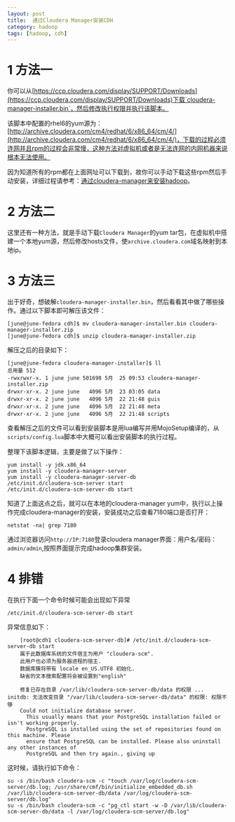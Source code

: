 ```yaml
---
layout: post
title:  通过Cloudera Manager安装CDH
category: hadoop
tags: [hadoop, cdh]
---
```


# 1 方法一
你可以从[https://ccp.cloudera.com/display/SUPPORT/Downloads](https://ccp.cloudera.com/display/SUPPORT/Downloads)下载`cloudera-manager-installer.bin`，然后修改执行权限并执行该脚本。

该脚本中配置的rhel6的yum源为：[http://archive.cloudera.com/cm4/redhat/6/x86_64/cm/4/](http://archive.cloudera.com/cm4/redhat/6/x86_64/cm/4/)，下载的过程必须连网并且rpm的过程会非常慢，这种方法对虚拟机或者是无法连网的内网机器来说根本无法使用。

因为知道所有的rpm都在上面网址可以下载到，故你可以手动下载这些rpm然后手动安装，详细过程请参考：[通过cloudera-manager来安装hadoop](http://dreamyue.com/post/41090075449/cloudera-manager-hadoop)。

<!-- more -->

# 2 方法二

这里还有一种方法，就是手动下载`Cloudera Manager`的yum tar包，在虚拟机中搭建一个本地yum源，然后修改hosts文件，使`archive.cloudera.com`域名映射到本地ip。

# 3 方法三
出于好奇，想破解`cloudera-manager-installer.bin`，然后看看其中做了哪些操作。通过以下脚本即可解压该文件：

	[june@june-fedora cdh]$ mv cloudera-manager-installer.bin cloudera-manager-installer.zip
	[june@june-fedora cdh]$ unzip cloudera-manager-installer.zip 


解压之后的目录如下：

	[june@june-fedora cloudera-manager-installer]$ ll
	总用量 512
	-rwxrwxr-x. 1 june june 501698 5月  25 09:53 cloudera-manager-installer.zip
	drwxr-xr-x. 2 june june   4096 5月  23 03:05 data
	drwxr-xr-x. 2 june june   4096 5月  22 21:48 guis
	drwxr-xr-x. 2 june june   4096 5月  22 21:48 meta
	drwxr-xr-x. 2 june june   4096 5月  22 21:48 scripts

查看解压之后的文件可以看到安装脚本是用lua编写并用MojoSetup编译的，从`scripts/config.lua`脚本中大概可以看出安装脚本的执行过程。

整理下该脚本逻辑，主要是做了以下操作：

	yum install -y jdk.x86_64 
	yum install -y cloudera-manager-server 
	yum install -y cloudera-manager-server-db
	/etc/init.d/cloudera-scm-server start
	/etc/init.d/cloudera-scm-server-db start


知道了上面这点之后，就可以在本地的cloudera-manager yum中，执行以上操作完成cloudera-manager的安装，安装成功之后查看7180端口是否打开：

	netstat -na| grep 7180

通过浏览器访问`http://IP:7180`登录cloudera manager界面：用户名/密码：`admin/admin`,按照界面提示完成hadoop集群安装。

# 4 排错
在执行下面一个命令时候可能会出现如下异常

	/etc/init.d/cloudera-scm-server-db start

异常信息如下：

```
	[root@cdh1 cloudera-scm-server-db]# /etc/init.d/cloudera-scm-server-db start
	属于此数据库系统的文件宿主为用户 "cloudera-scm".
	此用户也必须为服务器进程的宿主.
	数据库簇将带有 locale en_US.UTF8 初始化.
	缺省的文本搜索配置将会被设置到"english"

	修复已存在目录 /var/lib/cloudera-scm-server-db/data 的权限 ... initdb: 无法改变目录 "/var/lib/cloudera-scm-server-db/data" 的权限: 权限不够
	Could not initialize database server.
	  This usually means that your PostgreSQL installation failed or isn't working properly.
	  PostgreSQL is installed using the set of repositories found on this machine. Please
	  ensure that PostgreSQL can be installed. Please also uninstall any other instances of
	  PostgreSQL and then try again., giving up
```

这时候，请执行如下命令：
	
	su -s /bin/bash cloudera-scm -c "touch /var/log/cloudera-scm-server/db.log; /usr/share/cmf/bin/initialize_embedded_db.sh /var/lib/cloudera-scm-server-db/data /var/log/cloudera-scm-server/db.log"
	su -s /bin/bash cloudera-scm -c "pg_ctl start -w -D /var/lib/cloudera-scm-server-db/data -l /var/log/cloudera-scm-server/db.log"
